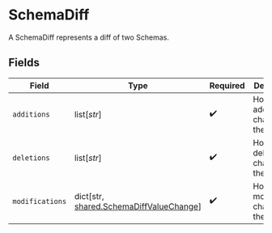 # SchemaDiff

A SchemaDiff represents a diff of two Schemas.


## Fields

| Field                                                                                       | Type                                                                                        | Required                                                                                    | Description                                                                                 |
| ------------------------------------------------------------------------------------------- | ------------------------------------------------------------------------------------------- | ------------------------------------------------------------------------------------------- | ------------------------------------------------------------------------------------------- |
| `additions`                                                                                 | list[*str*]                                                                                 | :heavy_check_mark:                                                                          | Holds every addition change in the diff.                                                    |
| `deletions`                                                                                 | list[*str*]                                                                                 | :heavy_check_mark:                                                                          | Holds every deletion change in the diff.                                                    |
| `modifications`                                                                             | dict[str, [shared.SchemaDiffValueChange](undefined/models/shared/schemadiffvaluechange.md)] | :heavy_check_mark:                                                                          | Holds every modification change in the diff.                                                |